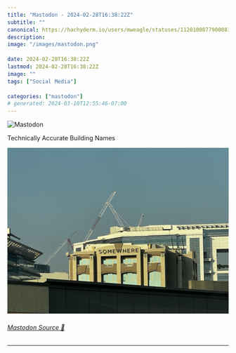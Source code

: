```yaml
---
title: "Mastodon - 2024-02-28T16:38:22Z"
subtitle: ""
canonical: https://hachyderm.io/users/mweagle/statuses/112010087790008144
description:
image: "/images/mastodon.png"

date: 2024-02-28T16:38:22Z
lastmod: 2024-02-28T16:38:22Z
image: ""
tags: ["Social Media"]

categories: ["mastodon"]
# generated: 2024-03-10T12:55:46-07:00
---
```

![Mastodon](/images/mastodon.png)

<p>Technically Accurate Building Names</p>

![Building that has a sign titled “Sonewhere” ](cf5593d1ae5871b1.jpeg)

###### [Mastodon Source 🐘](https://hachyderm.io/@mweagle/112010087790008144)

___
